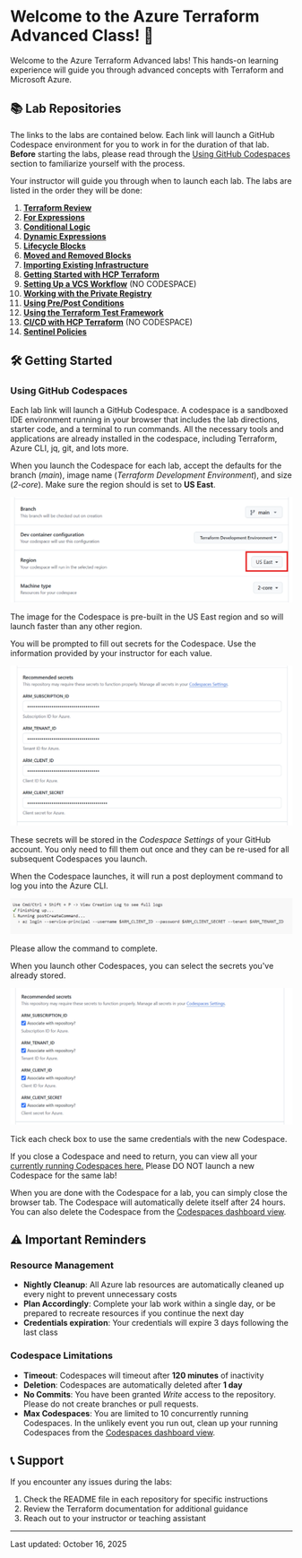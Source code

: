 # Welcome to the Azure Terraform Advanced Class! 🚀

Welcome to the Azure Terraform Advanced labs! This hands-on learning experience will guide you through advanced concepts with Terraform and Microsoft Azure.

## 📚 Lab Repositories

The links to the labs are contained below. Each link will launch a GitHub Codespace environment for you to work in for the duration of that lab. **Before** starting the labs, please read through the [Using GitHub Codespaces](#using-github-codespaces) section to familiarize yourself with the process.

Your instructor will guide you through when to launch each lab. The labs are listed in the order they will be done:

1. **[Terraform Review](https://codespaces.new/ned-in-the-cloud/ata-terraform-review)**
1. **[For Expressions](https://codespaces.new/ned-in-the-cloud/ata-for-expressions)**
1. **[Conditional Logic](https://codespaces.new/ned-in-the-cloud/ata-conditional-logic)**
1. **[Dynamic Expressions](https://codespaces.new/ned-in-the-cloud/ata-dynamic-expressions)**
1. **[Lifecycle Blocks](https://codespaces.new/ned-in-the-cloud/ata-lifecycle-blocks)**
1. **[Moved and Removed Blocks](https://codespaces.new/ned-in-the-cloud/ata-moved-blocks)**
1. **[Importing Existing Infrastructure](https://codespaces.new/ned-in-the-cloud/ata-import)**
1. **[Getting Started with HCP Terraform](https://codespaces.new/ned-in-the-cloud/ata-hcp-setup)**
1. **[Setting Up a VCS Workflow](https://github.com/ned-in-the-cloud/ata-hcp-vcs)** (NO CODESPACE)
1. **[Working with the Private Registry](https://codespaces.new/ned-in-the-cloud/ata-hcp-private-modules)**
1. **[Using Pre/Post Conditions](https://codespaces.new/ned-in-the-cloud/ata-pre-post-conditions)**
1. **[Using the Terraform Test Framework](https://codespaces.new/ned-in-the-cloud/ata-testing-framework)**
1. **[CI/CD with HCP Terraform](https://github.com/ned-in-the-cloud/ata-hcp-cicd)** (NO CODESPACE)
1. **[Sentinel Policies](https://codespaces.new/ned-in-the-cloud/ata-sentinel-policy)**

## 🛠️ Getting Started

### Using GitHub Codespaces

Each lab link will launch a GitHub Codespace. A codespace is a sandboxed IDE environment running in your browser that includes the lab directions, starter code, and a terminal to run commands. All the necessary tools and applications are already installed in the codespace, including Terraform, Azure CLI, jq, git, and lots more.

When you launch the Codespace for each lab, accept the defaults for the branch (*main*), image name (*Terraform Development Environment*), and size (*2-core*). Make sure the region should is set to **US East**.

![Region selection screenshot](./images/region.png)

The image for the Codespace is pre-built in the US East region and so will launch faster than any other region.

You will be prompted to fill out secrets for the Codespace. Use the information provided by your instructor for each value.

![Secrets input screenshot](./images/secrets.png)

These secrets will be stored in the *Codespace Settings* of your GitHub account. You only need to fill them out once and they can be re-used for all subsequent Codespaces you launch.

When the Codespace launches, it will run a post deployment command to log you into the Azure CLI.

![Azure login screenshot](./images/azlogin.png)

Please allow the command to complete.

When you launch other Codespaces, you can select the secrets you've already stored.

![Reuse secrets screenshot](./images/use_secrets.png)

Tick each check box to use the same credentials with the new Codespace.

If you close a Codespace and need to return, you can view all your [currently running Codespaces here.](https://github.com/codespaces) Please DO NOT launch a new Codespace for the same lab!

When you are done with the Codespace for a lab, you can simply close the browser tab. The Codespace will automatically delete itself after 24 hours. You can also delete the Codespace from the [Codespaces dashboard view](https://github.com/codespaces).

## ⚠️ Important Reminders

### Resource Management

- **Nightly Cleanup**: All Azure lab resources are automatically cleaned up every night to prevent unnecessary costs
- **Plan Accordingly**: Complete your lab work within a single day, or be prepared to recreate resources if you continue the next day
- **Credentials expiration**: Your credentials will expire 3 days following the last class

### Codespace Limitations

- **Timeout**: Codespaces will timeout after **120 minutes** of inactivity
- **Deletion**: Codespaces are automatically deleted after **1 day**
- **No Commits**: You have been granted *Write* access to the repository. Please do not create branches or pull requests.
- **Max Codespaces**: You are limited to 10 concurrently running Codespaces. In the unlikely event you run out, clean up your running Codespaces from the [Codespaces dashboard view](https://github.com/codespaces).

## 📞 Support

If you encounter any issues during the labs:

1. Check the README file in each repository for specific instructions
2. Review the Terraform documentation for additional guidance
3. Reach out to your instructor or teaching assistant

---

Last updated: October 16, 2025
